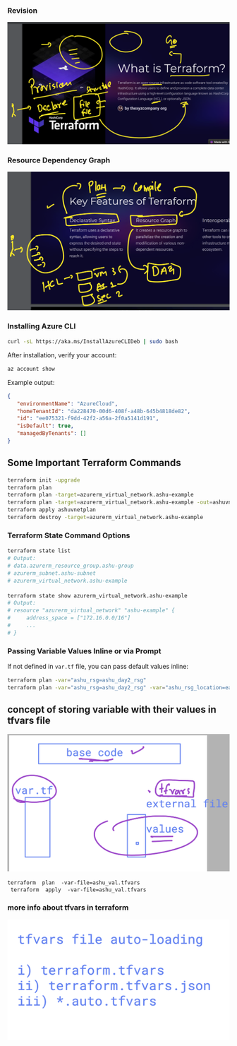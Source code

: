 ### Revision

![Revision Diagram](rev1.png)

### Resource Dependency Graph

![Resource Dependency Graph](rev2.png)

### Installing Azure CLI

```sh
curl -sL https://aka.ms/InstallAzureCLIDeb | sudo bash
```

After installation, verify your account:

```sh
az account show
```

Example output:

```json
{
   "environmentName": "AzureCloud",
   "homeTenantId": "da228470-00d6-408f-a48b-645b4818de82",
   "id": "ee075321-f9dd-42f2-a56a-2f0a5141d191",
   "isDefault": true,
   "managedByTenants": []
}
```

## Some Important Terraform Commands

```sh
terraform init -upgrade
terraform plan
terraform plan -target=azurerm_virtual_network.ashu-example
terraform plan -target=azurerm_virtual_network.ashu-example -out=ashuvnetplan
terraform apply ashuvnetplan
terraform destroy -target=azurerm_virtual_network.ashu-example
```

### Terraform State Command Options

```sh
terraform state list
# Output:
# data.azurerm_resource_group.ashu-group
# azurerm_subnet.ashu-subnet
# azurerm_virtual_network.ashu-example

terraform state show azurerm_virtual_network.ashu-example
# Output:
# resource "azurerm_virtual_network" "ashu-example" {
#     address_space = ["172.16.0.0/16"]
#     ...
# }
```

### Passing Variable Values Inline or via Prompt

If not defined in `var.tf` file, you can pass default values inline:

```sh
terraform plan -var="ashu_rsg=ashu_day2_rsg"
terraform plan -var="ashu_rsg=ashu_day2_rsg" -var="ashu_rsg_location=eastus"
```

## concept of storing variable with their values in tfvars file 

<img src="tfvar1.png">


```
terraform  plan  -var-file=ashu_val.tfvars
 terraform  apply  -var-file=ashu_val.tfvars
```

### more info about tfvars in terraform 

<img src="tfvar2.png">